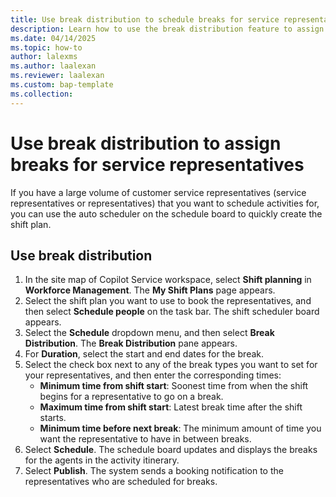 ```yaml
---
title: Use break distribution to schedule breaks for service representatives
description: Learn how to use the break distribution feature to assign breaks for customer service representatives.
ms.date: 04/14/2025
ms.topic: how-to
author: lalexms
ms.author: laalexan
ms.reviewer: laalexan
ms.custom: bap-template
ms.collection:
---
```


# Use break distribution to assign breaks for service representatives

If you have a large volume of customer service representatives (service representatives or representatives) that you want to schedule activities for, you can use the auto scheduler on the schedule board to quickly create the shift plan.

## Use break distribution

1. In the site map of Copilot Service workspace, select **Shift planning** in **Workforce Management**. The **My Shift Plans** page appears.
1. Select the shift plan you want to use to book the representatives, and then select **Schedule people** on the task bar. The shift scheduler board appears.
2. Select the **Schedule** dropdown menu, and then select **Break Distribution**. The **Break Distribution** pane appears.
1. For **Duration**, select the start and end dates for the break.
1. Select the check box next to any of the break types you want to set for your representatives, and then enter the corresponding times:
     - **Minimum time from shift start**: Soonest time from when the shift begins for a representative to go on a break.
     - **Maximum time from shift start**: Latest break time after the shift starts.
     - **Minimum time before next break**: The minimum amount of time you want the representative to have in between breaks.
1. Select **Schedule**. The schedule board updates and displays the breaks for the agents in the activity itinerary.
1. Select **Publish**. The system sends a booking notification to the representatives who are scheduled for breaks.
   
